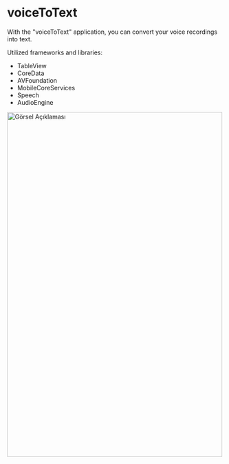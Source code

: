 # voiceToText
With the "voiceToText" application, you can convert your voice recordings into text.

Utilized frameworks and libraries:
- TableView
- CoreData
- AVFoundation
- MobileCoreServices
- Speech
- AudioEngine

<img src="https://github.com/eminemrak/voiceToText/assets/65747238/44617f71-e60b-471b-bcbb-fa4557972d0d" alt="Görsel Açıklaması" width="500" height="800">

